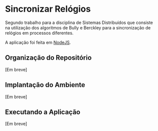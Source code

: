 # Sincronizar Relógios

Segundo trabalho para a disciplina de Sistemas Distribuídos que consiste na utilização dos algoritmos de Bully e Berckley para a sincronização de relógios em processos diferentes.

A aplicação foi feita em [NodeJS](https://nodejs.org/en/).

## Organização do Repositório
[Em breve]

## Implantação do Ambiente
[Em breve]

## Executando a Aplicação
[Em breve]